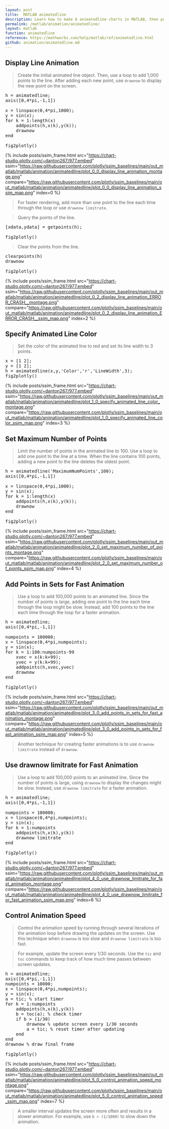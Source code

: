 ```yaml
---
layout: post
title:  MATLAB animatedline
description: Learn how to make 6 animatedline charts in MATLAB, then publish them to the Web with Plotly.
permalink: /matlab/animation/animatedline/
layout: matlab
function: animatedline
reference: https://mathworks.com/help/matlab/ref/animatedline.html
github: animation/animatedline.md
---
```


## Display Line Animation

> Create the initial animated line object. Then, use a loop to add 1,000 points to the line. After adding each new point, use `drawnow` to display the new point on the screen.

<pre class="mcode">h = animatedline;
axis([0,4*pi,-1,1])

x = linspace(0,4*pi,1000);
y = sin(x);
for k = 1:length(x)
    addpoints(h,x(k),y(k));
    drawnow
end

fig2plotly()</pre>
{% include posts/ssim_frame.html 
  src="https://chart-studio.plotly.com/~danton267/977.embed" 
  ssim="https://raw.githubusercontent.com/plotly/ssim_baselines/main/out_matlab/matlab/animation/animatedline/plot_0_0_display_line_animation_montage.png" 
  compare="https://raw.githubusercontent.com/plotly/ssim_baselines/main/out_matlab/matlab/animation/animatedline/plot_0_0_display_line_animation_ssim_map.png" 
  index=0
%}

> 

> For faster rendering, add more than one point to the line each time through the loop or use `drawnow limitrate`.

> Query the points of the line.

<pre class="mcode">[xdata,ydata] = getpoints(h);

fig2plotly()</pre>
> Clear the points from the line.

<pre class="mcode">clearpoints(h)
drawnow

fig2plotly()</pre>
{% include posts/ssim_frame.html 
  src="https://chart-studio.plotly.com/~danton267/977.embed" 
  ssim="https://raw.githubusercontent.com/plotly/ssim_baselines/main/out_matlab/matlab/animation/animatedline/plot_0_2_display_line_animation_ERROR_CRASH__montage.png" 
  compare="https://raw.githubusercontent.com/plotly/ssim_baselines/main/out_matlab/matlab/animation/animatedline/plot_0_2_display_line_animation_ERROR_CRASH__ssim_map.png" 
  index=2
%}

> 



<!--------------------- EXAMPLE BREAK ------------------------->

## Specify Animated Line Color

> Set the color of the animated line to red and set its line width to 3 points.

<pre class="mcode">x = [1 2];
y = [1 2];
h = animatedline(x,y,'Color','r','LineWidth',3);
fig2plotly()</pre>
{% include posts/ssim_frame.html 
  src="https://chart-studio.plotly.com/~danton267/977.embed" 
  ssim="https://raw.githubusercontent.com/plotly/ssim_baselines/main/out_matlab/matlab/animation/animatedline/plot_1_0_specify_animated_line_color_montage.png" 
  compare="https://raw.githubusercontent.com/plotly/ssim_baselines/main/out_matlab/matlab/animation/animatedline/plot_1_0_specify_animated_line_color_ssim_map.png" 
  index=3
%}



<!--------------------- EXAMPLE BREAK ------------------------->

## Set Maximum Number of Points

> Limit the number of points in the animated line to 100. Use a loop to add one point to the line at a time. When the line contains 100 points, adding a new point to the line deletes the oldest point.

<pre class="mcode">h = animatedline('MaximumNumPoints',100);
axis([0,4*pi,-1,1])

x = linspace(0,4*pi,1000);
y = sin(x);
for k = 1:length(x)
    addpoints(h,x(k),y(k));
    drawnow
end

fig2plotly()</pre>
{% include posts/ssim_frame.html 
  src="https://chart-studio.plotly.com/~danton267/977.embed" 
  ssim="https://raw.githubusercontent.com/plotly/ssim_baselines/main/out_matlab/matlab/animation/animatedline/plot_2_0_set_maximum_number_of_points_montage.png" 
  compare="https://raw.githubusercontent.com/plotly/ssim_baselines/main/out_matlab/matlab/animation/animatedline/plot_2_0_set_maximum_number_of_points_ssim_map.png" 
  index=4
%}

> 



<!--------------------- EXAMPLE BREAK ------------------------->

## Add Points in Sets for Fast Animation

> Use a loop to add 100,000 points to an animated line. Since the number of points is large, adding one point to the line each time through the loop might be slow. Instead, add 100 points to the line each time through the loop for a faster animation.

<pre class="mcode">h = animatedline;
axis([0,4*pi,-1,1])

numpoints = 100000;
x = linspace(0,4*pi,numpoints);
y = sin(x);
for k = 1:100:numpoints-99
    xvec = x(k:k+99);
    yvec = y(k:k+99);
    addpoints(h,xvec,yvec)
    drawnow
end

fig2plotly()</pre>
{% include posts/ssim_frame.html 
  src="https://chart-studio.plotly.com/~danton267/977.embed" 
  ssim="https://raw.githubusercontent.com/plotly/ssim_baselines/main/out_matlab/matlab/animation/animatedline/plot_3_0_add_points_in_sets_for_fast_animation_montage.png" 
  compare="https://raw.githubusercontent.com/plotly/ssim_baselines/main/out_matlab/matlab/animation/animatedline/plot_3_0_add_points_in_sets_for_fast_animation_ssim_map.png" 
  index=5
%}

> 

> Another technique for creating faster animations is to use `drawnow limitrate` instead of `drawnow`.



<!--------------------- EXAMPLE BREAK ------------------------->

## Use drawnow limitrate for Fast Animation

> Use a loop to add 100,000 points to an animated line. Since the number of points is large, using `drawnow` to display the changes might be slow. Instead, use `drawnow limitrate` for a faster animation.

<pre class="mcode">h = animatedline;
axis([0,4*pi,-1,1])

numpoints = 100000;
x = linspace(0,4*pi,numpoints);
y = sin(x);
for k = 1:numpoints
    addpoints(h,x(k),y(k))
    drawnow limitrate
end

fig2plotly()</pre>
{% include posts/ssim_frame.html 
  src="https://chart-studio.plotly.com/~danton267/977.embed" 
  ssim="https://raw.githubusercontent.com/plotly/ssim_baselines/main/out_matlab/matlab/animation/animatedline/plot_4_0_use_drawnow_limitrate_for_fast_animation_montage.png" 
  compare="https://raw.githubusercontent.com/plotly/ssim_baselines/main/out_matlab/matlab/animation/animatedline/plot_4_0_use_drawnow_limitrate_for_fast_animation_ssim_map.png" 
  index=6
%}

> 



<!--------------------- EXAMPLE BREAK ------------------------->

## Control Animation Speed

> Control the animation speed by running through several iterations of the animation loop before drawing the updates on the screen. Use this technique when `drawnow` is too slow and `drawnow limitrate` is too fast.

> For example, update the screen every 1/30 seconds. Use the `tic` and `toc` commands to keep track of how much time passes between screen updates.

<pre class="mcode">h = animatedline;
axis([0,4*pi,-1,1])
numpoints = 10000;
x = linspace(0,4*pi,numpoints);
y = sin(x);
a = tic; % start timer
for k = 1:numpoints
    addpoints(h,x(k),y(k))
    b = toc(a); % check timer
    if b > (1/30)
        drawnow % update screen every 1/30 seconds
        a = tic; % reset timer after updating
    end
end
drawnow % draw final frame

fig2plotly()</pre>
{% include posts/ssim_frame.html 
  src="https://chart-studio.plotly.com/~danton267/977.embed" 
  ssim="https://raw.githubusercontent.com/plotly/ssim_baselines/main/out_matlab/matlab/animation/animatedline/plot_5_0_control_animation_speed_montage.png" 
  compare="https://raw.githubusercontent.com/plotly/ssim_baselines/main/out_matlab/matlab/animation/animatedline/plot_5_0_control_animation_speed_ssim_map.png" 
  index=7
%}

> 

> A smaller interval updates the screen more often and results in a slower animation. For example, use `b > (1/1000)` to slow down the animation.



<!--------------------- EXAMPLE BREAK ------------------------->

